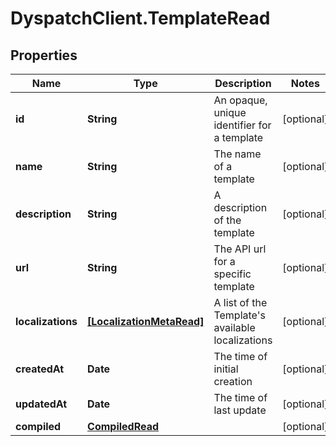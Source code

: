# DyspatchClient.TemplateRead

## Properties
Name | Type | Description | Notes
------------ | ------------- | ------------- | -------------
**id** | **String** | An opaque, unique identifier for a template | [optional] 
**name** | **String** | The name of a template | [optional] 
**description** | **String** | A description of the template | [optional] 
**url** | **String** | The API url for a specific template | [optional] 
**localizations** | [**[LocalizationMetaRead]**](LocalizationMetaRead.md) | A list of the Template&#39;s available localizations | [optional] 
**createdAt** | **Date** | The time of initial creation | [optional] 
**updatedAt** | **Date** | The time of last update | [optional] 
**compiled** | [**CompiledRead**](CompiledRead.md) |  | [optional] 


